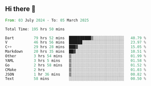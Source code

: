 ## Hi there 👋

<!--START_SECTION:waka-->

```rust
From: 03 July 2024 - To: 05 March 2025

Total Time: 195 hrs 50 mins

Dart         79 hrs 52 mins  ██████████▒░░░░░░░░░░░░░░   40.79 %
V            46 hrs 56 mins  ██████░░░░░░░░░░░░░░░░░░░   23.97 %
C++          29 hrs 28 mins  ███▓░░░░░░░░░░░░░░░░░░░░░   15.05 %
Markdown     20 hrs 35 mins  ██▓░░░░░░░░░░░░░░░░░░░░░░   10.51 %
Other        3 hrs 54 mins   ▒░░░░░░░░░░░░░░░░░░░░░░░░   01.99 %
YAML         3 hrs 5 mins    ▒░░░░░░░░░░░░░░░░░░░░░░░░   01.58 %
Go           2 hrs 58 mins   ▒░░░░░░░░░░░░░░░░░░░░░░░░   01.52 %
CMake        2 hrs           ▒░░░░░░░░░░░░░░░░░░░░░░░░   01.03 %
JSON         1 hr 36 mins    ▒░░░░░░░░░░░░░░░░░░░░░░░░   00.82 %
Text         58 mins         ░░░░░░░░░░░░░░░░░░░░░░░░░   00.50 %
```

<!--END_SECTION:waka-->

<!--
**mathiskakal/mathiskakal** is a ✨ _special_ ✨ repository because its `README.md` (this file) appears on your GitHub profile.

Here are some ideas to get you started:

- 🔭 I’m currently working on ...
- 🌱 I’m currently learning ...
- 👯 I’m looking to collaborate on ...
- 🤔 I’m looking for help with ...
- 💬 Ask me about ...
- 📫 How to reach me: ...
- 😄 Pronouns: ...
- ⚡ Fun fact: ...
-->
